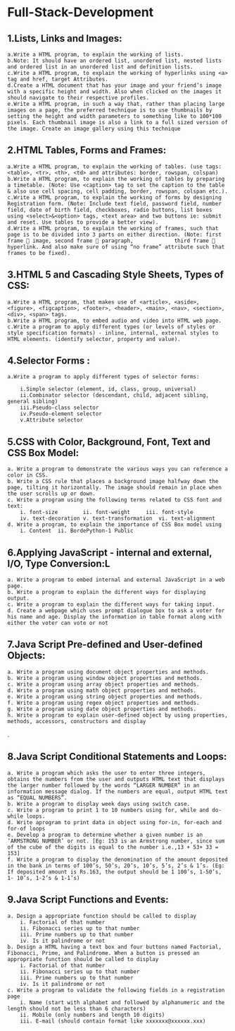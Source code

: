 # Full-Stack-Development

## 1.Lists, Links and Images:
   
	a.Write a HTML program, to explain the working of lists.
	b.Note: It should have an ordered list, unordered list, nested lists and ordered list in an unordered list and definition lists.
	c.Write a HTML program, to explain the working of hyperlinks using <a> tag and href, target Attributes.
	d.Create a HTML document that has your image and your friend’s image with a specific height and width. Also when clicked on the images it should navigate to their respective profiles.
	e.Write a HTML program, in such a way that, rather than placing large images on a page, the preferred technique is to use thumbnails by setting the height and width parameters to something like to 100*100 pixels. Each thumbnail image is also a link to a full sized version of the image. Create an image gallery using this technique

## 2.HTML Tables, Forms and Frames:
   
	a.Write a HTML program, to explain the working of tables. (use tags: <table>, <tr>, <th>, <td> and attributes: border, rowspan, colspan)
	b.Write a HTML program, to explain the working of tables by preparing a timetable. (Note: Use <caption> tag to set the caption to the table & also use cell spacing, cell padding, border, rowspan, colspan etc.).
	c.Write a HTML program, to explain the working of forms by designing Registration form. (Note: Include text field, password field, number field, date of birth field, checkboxes, radio buttons, list boxes using <select>&<option> tags, <text area> and two buttons ie: submit and reset. Use tables to provide a better view).
	d.Write a HTML program, to explain the working of frames, such that page is to be divided into 3 parts on either direction. (Note: first frame  image, second frame  paragraph, 			  third frame  hyperlink. And also make sure of using “no frame” attribute such that frames to be fixed).
				
## 3.HTML 5 and Cascading Style Sheets, Types of CSS:
	
	a.Write a HTML program, that makes use of <article>, <aside>, <figure>, <figcaption>, <footer>, <header>, <main>, <nav>, <section>, <div>, <span> tags.
	b.Write a HTML program, to embed audio and video into HTML web page.
	c.Write a program to apply different types (or levels of styles or style specification formats) - inline, internal, external styles to HTML elements. (identify selector, property and value).
			     
## 4.Selector Forms :
			     
	a.Write a program to apply different types of selector forms:
			     
		i.Simple selector (element, id, class, group, universal)
		ii.Combinator selector (descendant, child, adjacent sibling, general sibling)
		iii.Pseudo-class selector
		iv.Pseudo-element selector
		v.Attribute selector
			     
## 5.CSS with Color, Background, Font, Text and CSS Box Model:
			     
	a. Write a program to demonstrate the various ways you can reference a color in CSS.
	b. Write a CSS rule that places a background image halfway down the page, tilting it horizontally. The image should remain in place when the user scrolls up or down.
	c. Write a program using the following terms related to CSS font and text:
		i. font-size		ii. font-weight		iii. font-style
		iv. text-decoration	v. text-transformation	vi. text-alignment
	d. Write a program, to explain the importance of CSS Box model using
		i. Content	ii. BordePython-1 Public
    
## 6.Applying JavaScript - internal and external, I/O, Type Conversion:L
			     
	a. Write a program to embed internal and external JavaScript in a web page.
	b. Write a program to explain the different ways for displaying output.
	c. Write a program to explain the different ways for taking input.
	d. Create a webpage which uses prompt dialogue box to ask a voter for his name and age. Display the information in table format along with either the voter can vote or not
		
## 7.Java Script Pre-defined and User-defined Objects:
			     
	a. Write a program using document object properties and methods.
	b. Write a program using window object properties and methods.
	c. Write a program using array object properties and methods.
	d. Write a program using math object properties and methods.
	e. Write a program using string object properties and methods.
	f. Write a program using regex object properties and methods.
	g. Write a program using date object properties and methods.
	h. Write a program to explain user-defined object by using properties, methods, accessors, constructors and display
  .
## 8.Java Script Conditional Statements and Loops:
			     
	a. Write a program which asks the user to enter three integers, obtains the numbers from the user and outputs HTML text that displays the larger number followed by the words “LARGER NUMBER” in an 	information message dialog. If the numbers are equal, output HTML text as “EQUAL NUMBERS”.
	b. Write a program to display week days using switch case.
	c. Write a program to print 1 to 10 numbers using for, while and do-while loops.
	d. Write aprogram to print data in object using for-in, for-each and for-of loops
	e. Develop a program to determine whether a given number is an ‘ARMSTRONG NUMBER’ or not. [Eg: 153 is an Armstrong number, since sum of the cube of the digits is equal to the number i.e.,13 + 53+ 33 = 153]
	f. Write a program to display the denomination of the amount deposited in the bank in terms of 100’s, 50’s, 20’s, 10’s, 5’s, 2’s & 1’s. (Eg: If deposited amount is Rs.163, the output should be 1 100’s, 1-50’s, 1- 10’s, 1-2’s & 1-1’s)
  
## 9.Java Script Functions and Events:

	a. Design a appropriate function should be called to display
		i. Factorial of that number
		ii. Fibonacci series up to that number
		iii. Prime numbers up to that number
		iv. Is it palindrome or not
	b. Design a HTML having a text box and four buttons named Factorial, Fibonacci, Prime, and Palindrome. When a button is pressed an appropriate function should be called to display
		i. Factorial of that number
		ii. Fibonacci series up to that number
		iii. Prime numbers up to that number
		iv. Is it palindrome or not
	c. Write a program to validate the following fields in a registration page
		i. Name (start with alphabet and followed by alphanumeric and the length should not be less than 6 characters)
		ii. Mobile (only numbers and length 10 digits)
		iii. E-mail (should contain format like xxxxxxx@xxxxxx.xxx)
